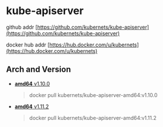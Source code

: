 # kube-apiserver

github addr [https://github.com/kubernets/kube-apiserver](https://github.com/kubernets/kube-apiserver)

docker hub addr [https://hub.docker.com/u/kubernets](https://hub.docker.com/u/kubernets)

## Arch and Version

- [**amd64** v1.10.0](https://hub.docker.com/r/kubernets/kube-apiserver-amd64)

    > docker pull kubernets/kube-apiserver-amd64:v1.10.0

- [**amd64** v1.11.2](https://hub.docker.com/r/kubernets/kube-apiserver-amd64)

    > docker pull kubernets/kube-apiserver-amd64:v1.11.2
